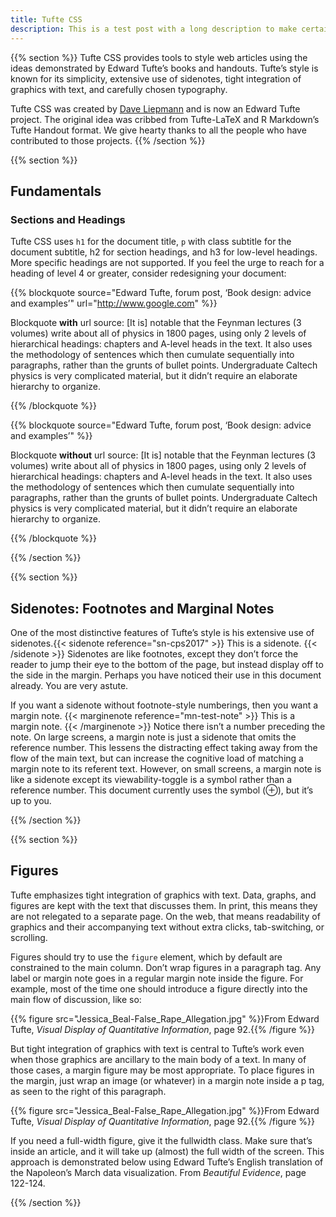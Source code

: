 ```yaml
---
title: Tufte CSS
description: This is a test post with a long description to make certain that multiline formatting is good.
---
```


{{% section %}}
Tufte CSS provides tools to style web articles using the ideas demonstrated by Edward Tufte’s books and handouts. Tufte’s style is known for its simplicity, extensive use of sidenotes, tight integration of graphics with text, and carefully chosen typography.

Tufte CSS was created by [Dave Liepmann](https://www.google.com) and is now an Edward Tufte project. The original idea was cribbed from Tufte-LaTeX and R Markdown’s Tufte Handout format. We give hearty thanks to all the people who have contributed to those projects.
{{% /section %}}


{{% section %}}
## Fundamentals
### Sections and Headings

Tufte CSS uses <code>h1</code> for the document title, <code>p</code> with class subtitle for the document subtitle, h2 for section headings, and h3 for low-level headings. More specific headings are not supported. If you feel the urge to reach for a heading of level 4 or greater, consider redesigning your document:

{{% blockquote
    source="Edward Tufte, forum post, ‘Book design: advice and examples’"
    url="http://www.google.com"
%}}

Blockquote **with** url source: [It is] notable that the Feynman lectures (3 volumes) write about all of physics in 1800 pages, using only 2 levels of hierarchical headings: chapters and A-level heads in the text. It also uses the methodology of sentences which then cumulate sequentially into paragraphs, rather than the grunts of bullet points. Undergraduate Caltech physics is very complicated material, but it didn’t require an elaborate hierarchy to organize.

{{% /blockquote %}}

{{% blockquote
    source="Edward Tufte, forum post, ‘Book design: advice and examples’"
%}}

Blockquote **without** url source: [It is] notable that the Feynman lectures (3 volumes) write about all of physics in 1800 pages, using only 2 levels of hierarchical headings: chapters and A-level heads in the text. It also uses the methodology of sentences which then cumulate sequentially into paragraphs, rather than the grunts of bullet points. Undergraduate Caltech physics is very complicated material, but it didn’t require an elaborate hierarchy to organize.

{{% /blockquote %}}

{{% /section %}}

{{% section %}}

## Sidenotes: Footnotes and Marginal Notes

<span class="newthought">One of the most distinctive features</span> of Tufte’s style is his extensive use of sidenotes.{{< sidenote reference="sn-cps2017" >}} This is a sidenote. {{< /sidenote >}} Sidenotes are like footnotes, except they don’t force the reader to jump their eye to the bottom of the page, but instead display off to the side in the margin. Perhaps you have noticed their use in this document already. You are very astute.

If you want a sidenote without footnote-style numberings, then you want a margin note. {{< marginenote reference="mn-test-note" >}} This is a margin note. {{< /marginenote >}} Notice there isn’t a number preceding the note. On large screens, a margin note is just a sidenote that omits the reference number. This lessens the distracting effect taking away from the flow of the main text, but can increase the cognitive load of matching a margin note to its referent text. However, on small screens, a margin note is like a sidenote except its viewability-toggle is a symbol rather than a reference number. This document currently uses the symbol (&#8853;), but it’s up to you.

{{% /section %}}

{{% section %}}

## Figures

Tufte emphasizes tight integration of graphics with text. Data, graphs, and figures are kept with the text that discusses them. In print, this means they are not relegated to a separate page. On the web, that means readability of graphics and their accompanying text without extra clicks, tab-switching, or scrolling.

Figures should try to use the <code>figure</code> element, which by default are constrained to the main column. Don’t wrap figures in a paragraph tag. Any label or margin note goes in a regular margin note inside the figure. For example, most of the time one should introduce a figure directly into the main flow of discussion, like so:

{{% figure src="Jessica_Beal-False_Rape_Allegation.jpg" %}}From Edward Tufte, _Visual Display of Quantitative Information_, page 92.{{% /figure %}}

But tight integration of graphics with text is central to Tufte’s work even when those graphics are ancillary to the main body of a text. In many of those cases, a margin figure may be most appropriate. To place figures in the margin, just wrap an image (or whatever) in a margin note inside a p tag, as seen to the right of this paragraph.

{{% figure src="Jessica_Beal-False_Rape_Allegation.jpg" %}}From Edward Tufte, _Visual Display of Quantitative Information_, page 92.{{% /figure %}}

If you need a full-width figure, give it the fullwidth class. Make sure that’s inside an article, and it will take up (almost) the full width of the screen. This approach is demonstrated below using Edward Tufte’s English translation of the Napoleon’s March data visualization. From _Beautiful Evidence_, page 122-124.




{{% /section %}}